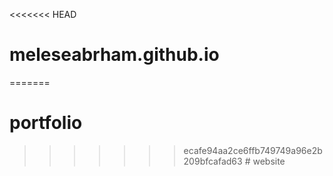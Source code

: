 <<<<<<< HEAD
# meleseabrham.github.io
=======
# portfolio
>>>>>>> ecafe94aa2ce6ffb749749a96e2b209bfcafad63
#   w e b s i t e  
 